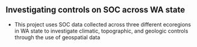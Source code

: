## Investigating controls on SOC across WA state 

- This project uses SOC data collected across three different ecoregions in WA state to investigate climatic, topographic, and geologic controls through the use of geospatial data

